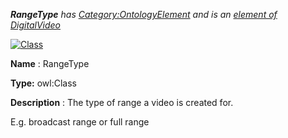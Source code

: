 ___RangeType__ 
 has
 [Category:OntologyElement](../../Category/OntologyElement "Category:OntologyElement") 
 and is an
 [element of](../../Property/ElementOf "Property:ElementOf") 
[DigitalVideo](../../Submissions/DigitalVideo "Submissions:DigitalVideo")_




  





[![Class](../../images/thumb/2/27/Class.gif/45px-Class.gif)](../../Image/Class.gif "Class")


__Name__ 
 : RangeType
 



__Type:__ 
 owl:Class
 



__Description__ 
 : The type of range a video is created for.
 



 E.g. broadcast range or full range
